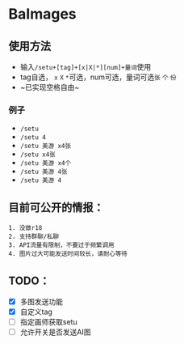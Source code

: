 # BaImages
## 使用方法
* 输入```/setu+[tag]+[x|X|*][num]+量词```使用
* tag自选， ```x``` ```X``` ```*```可选，num可选，量词可选```张``` ```个``` ```份```
* ~已实现空格自由~
### 例子
* ```/setu```
* ```/setu 4```
* ```/setu 美游 x4张```
* ```/setu x4张```
* ```/setu 美游 x4个```
* ```/setu 美游 4张```
* ```/setu 美游 4```

## 目前可公开的情报：
```
1. 没做r18
2. 支持群聊/私聊
3. API流量有限制，不要过于频繁调用
4. 图片过大可能发送时间较长，请耐心等待
```
## TODO：

- [x] 多图发送功能
- [x] 自定义tag
- [ ] 指定画师获取setu
- [ ] 允许开关是否发送AI图

